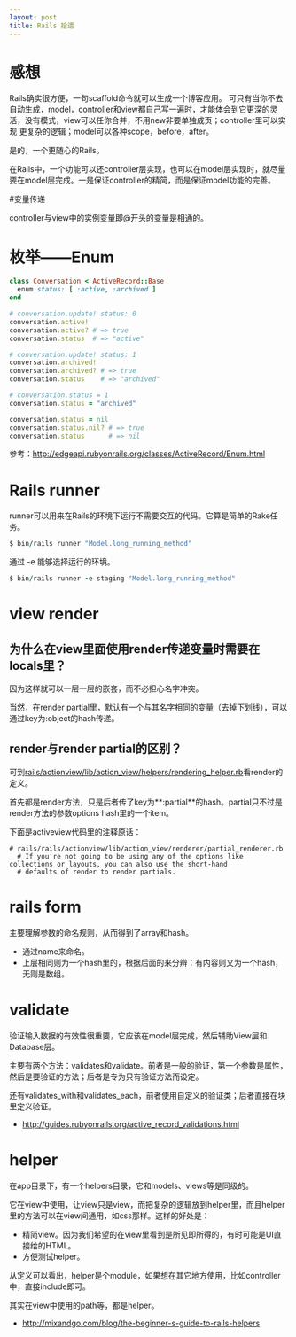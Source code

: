```yaml
---
layout: post
title: Rails 拾遗
---
```


# 感想
Rails确实很方便，一句scaffold命令就可以生成一个博客应用。
可只有当你不去自动生成，model，controller和view都自己写一遍时，才能体会到它更深的灵活，没有模式，view可以任你合并，不用new非要单独成页；controller里可以实现
更复杂的逻辑；model可以各种scope，before，after。

是的，一个更随心的Rails。

在Rails中，一个功能可以还controller层实现，也可以在model层实现时，就尽量要在model层完成。一是保证controller的精简，而是保证model功能的完善。


#变量传递

controller与view中的实例变量即@开头的变量是相通的。

# 枚举——Enum

```rb
class Conversation < ActiveRecord::Base
  enum status: [ :active, :archived ]
end

# conversation.update! status: 0
conversation.active!
conversation.active? # => true
conversation.status  # => "active"

# conversation.update! status: 1
conversation.archived!
conversation.archived? # => true
conversation.status    # => "archived"

# conversation.status = 1
conversation.status = "archived"

conversation.status = nil
conversation.status.nil? # => true
conversation.status      # => nil
```

参考：http://edgeapi.rubyonrails.org/classes/ActiveRecord/Enum.html

# Rails runner

runner可以用来在Rails的环境下运行不需要交互的代码。它算是简单的Rake任务。

```ruby
$ bin/rails runner "Model.long_running_method"
```

通过 -e 能够选择运行的环境。

```ruby
$ bin/rails runner -e staging "Model.long_running_method"
```

# view render

## 为什么在view里面使用render传递变量时需要在locals里？

因为这样就可以一层一层的嵌套，而不必担心名字冲突。

当然，在render partial里，默认有一个与其名字相同的变量（去掉下划线），可以通过key为:object的hash传递。

## render与render partial的区别？

可到[rails/actionview/lib/action_view/helpers/rendering_helper.rb](https://github.com/rails/rails/blob/master/actionview/lib/action_view/helpers/rendering_helper.rb)看render的定义。

首先都是render方法，只是后者传了key为**:partial**的hash。partial只不过是render方法的参数options hash里的一个item。

下面是activeview代码里的注释原话：

```
# rails/rails/actionview/lib/action_view/renderer/partial_renderer.rb
  # If you're not going to be using any of the options like collections or layouts, you can also use the short-hand
  # defaults of render to render partials.
```

# rails form

主要理解参数的命名规则，从而得到了array和hash。

* 通过name来命名。
* 上层相同则为一个hash里的，根据后面的来分辨：有内容则又为一个hash，无则是数组。


# validate
验证输入数据的有效性很重要，它应该在model层完成，然后辅助View层和Database层。

主要有两个方法：validates和validate。前者是一般的验证，第一个参数是属性，然后是要验证的方法；后者是专为只有验证方法而设定。

还有validates_with和validates_each，前者使用自定义的验证类；后者直接在块里定义验证。

* http://guides.rubyonrails.org/active_record_validations.html


# helper
在app目录下，有一个helpers目录，它和models、views等是同级的。

它在view中使用，让view只是view，而把复杂的逻辑放到helper里，而且helper里的方法可以在view间通用，如css那样。这样的好处是：

* 精简view。因为我们希望的在view里看到是所见即所得的，有时可能是UI直接给的HTML。
* 方便测试helper。

从定义可以看出，helper是个module，如果想在其它地方使用，比如controller中，直接include即可。

其实在view中使用的path等，都是helper。

* http://mixandgo.com/blog/the-beginner-s-guide-to-rails-helpers
